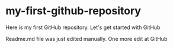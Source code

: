 # my-first-github-repository
Here is my first GitHub repository. Let's get started with GitHub


Readme.md file was just edited manually. One more edit at GitHub
